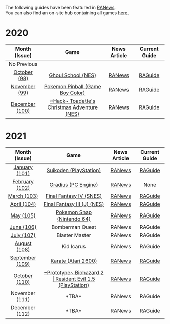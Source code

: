 The following guides have been featured in [RANews](https://news.retroachievements.org/).  
You can also find an on-site hub containing all games [here](https://retroachievements.org/game/8822).

# 2020

|Month (Issue)|Game|News Article|Current Guide|
|:---:|:---:|:---:|:---:|
|No Previous|
|[October (98)](https://news.retroachievements.org/issues/2020-10/)|[Ghoul School (NES)](https://retroachievements.org/game/1711)|[RANews](https://news.retroachievements.org/issues/2020-10/guide.html)|[RAGuide](Ghoul-School-(NES))|
|[November (99)](https://news.retroachievements.org/issues/2020-11/)|[Pokemon Pinball (Game Boy Color)](https://retroachievements.org/game/725)|[RANews](https://news.retroachievements.org/issues/2020-11/guide.html)|[RAGuide](Pokemon-Pinball-(Game-Boy-Color))|
|[December (100)](https://news.retroachievements.org/issues/2020-12/)|[\~Hack\~ Toadette's Christmas Adventure (NES)](https://retroachievements.org/game/9112)|[RANews](https://news.retroachievements.org/issues/2020-12/guide.html)|[RAGuide](Toadettes-Christmas-Adventure-(Hack)-(NES))|

# 2021

|Month (Issue)|Game|News Article|Current Guide|
|:---:|:---:|:---:|:---:|
|[January (101)](https://news.retroachievements.org/issues/2021-01/)|[Suikoden (PlayStation)](https://retroachievements.org/game/11255)|[RANews](https://news.retroachievements.org/issues/2021-01/guide.html)|[RAGuide](Suikoden-(PlayStation))|
|[February (102)](https://news.retroachievements.org/issues/2021-02/)|[Gradius (PC Engine)](https://retroachievements.org/game/8979)|[RANews](https://news.retroachievements.org/issues/2021-02/guide.html)|None|
|[March (103)](https://news.retroachievements.org/issues/2021-03/)|[Final Fantasy IV (SNES)](https://retroachievements.org/game/3528)|[RANews](https://news.retroachievements.org/issues/2021-03/guide.html)|[RAGuide](Final-Fantasy-IV-(J)-(SNES))|
|[April (104)](https://news.retroachievements.org/issues/2021-04/)|[Final Fantasy III (J) (NES)](https://retroachievements.org/game/5553)|[RANews](https://news.retroachievements.org/issues/2021-04/guide.html)|[RAGuide](Final-Fantasy-III-(J)-(NES))|
|[May (105)](https://news.retroachievements.org/issues/2021-05/)|[Pokemon Snap (Nintendo 64)](https://retroachievements.org/game/10155)|[RANews](https://news.retroachievements.org/issues/2021-05/guide.html)|[RAGuide](Pokemon-Snap-(Nintendo-64))|
|[June (106)](https://news.retroachievements.org/issues/2021-06/)|Bomberman Quest|RANews|RAGuide|
|[July (107)](https://news.retroachievements.org/issues/2021-07/)|Blaster Master|RANews|RAGuide|
|[August (108)](https://news.retroachievements.org/issues/2021-08/)|Kid Icarus|RANews|RAGuide|
|[September (109)](https://news.retroachievements.org/issues/2021-09/)|[Karate (Atari 2600)](https://retroachievements.org/game/17461)|[RANews](https://news.retroachievements.org/issues/2021-09/guide.html)|[RAGuide](Karate-(Atari-2600))|
|[October (110)](https://news.retroachievements.org/issues/2021-10/)|[\~Prototype\~ Biohazard 2 \| Resident Evil 1.5 (PlayStation)](https://retroachievements.org/game/17454) | [RANews](https://news.retroachievements.org/issues/2021-10/guide.html)|[RAGuide](Resident-Evil-1.5-(Prototype)-(PlayStation))|
|November (111)|\*TBA\*|RANews|RAGuide|
|December (112)|\*TBA\*|RANews|RAGuide|